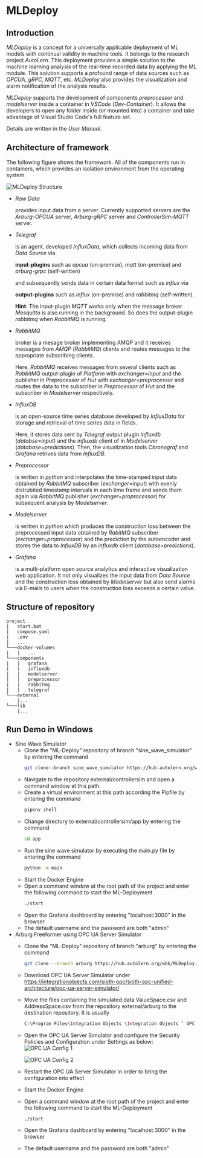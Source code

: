 # MLDeploy
## Introduction
*MLDeploy* is a concept for a universally applicable deployment of ML models with continual validity in machine tools. It belongs to the research project *AutoLern*. This deployment provides a simple solution to the machine learning analysis of the real-time recorded data by applying the ML module. This solution supports a profound range of data sources such as *OPCUA*, *gRPC*, *MQTT*, etc. *MLDeploy* also provides the visualization and alarm notification of the analysis results.

*MLDeploy* supports the development of components *preprocessor* and *modelserver* inside a container in *VSCode* (*Dev-Container*). It allows the developers to open any folder inside (or mounted into) a container and take advantage of Visual Studio Code's full feature set.

Details are written in the *User Manual*.

## Architecture of framework
The following figure shows the framework. All of the components run in containers, which provides an isolation environment from the operating system.

![](abstract_concept.png "MLDeploy Structure")

- *Raw Data*

    provides input data from a server. Currently supported servers are the *Arburg-OPCUA* server, *Arburg-gRPC* server and *ControllerSim-MQTT* server.

- *Telegraf*

    is an agent, developed *InfluxData*, which collects incoming data from *Data Source* via
    
    **input-plugins** such as *opcua* (on-premise), *mqtt* (on-premise) and *arburg-grpc* (self-written)
    
    and subsequently sends data in certain data format such as *influx* via 
    
    **output-plugins** such as *influx* (on-premise) and *rabbitmq* (self-written).

    **Hint**: The input-plugin *MQTT* works only when the message broker *Mosquitto* is also running in the background. So does the output-plugin *rabbitmq* when *RabbitMQ* is running.

- *RabbitMQ* 

    broker is a mesage broker implementing AMQP and it receives messages from *AMQP* (*RabbitMQ*) clients and routes messages to the appropriate subscribing clients. 
    
    Here, *RabbitMQ* receives messages from several clients such as *RabbitMQ* output-plugin of *Platform* with *exchanger=input* and the publisher in *Preprocessor* of *Hut* with *exchanger=preprocessor* and routes the data to the subscriber in *Preprocessor* of *Hut* and the subscriber in *Modelserver* respectively.

- *InfluxDB*

    is an open-source time series database developed by *InfluxData* for storage and retrieval of time series data in fields. 
    
    Here, it stores data sent by *Telegraf* output plugin *influxdb* (*databse=input*) and the *influxdb* client of in *Modelserver* (*database=predictions*). Then, the visualization tools *Chronograf* and *Grafana* retrives data from *InfluxDB*.

- *Preprocessor*

    is written in *python* and interpolates the time-stamped input data obtained by *RabbitMQ* subscriber (*exchanger=input*) with evenly distrubited timestamp intervals in each time frame and sends them again via *RabbitMQ* publisher (*exchanger=proprocessor*) for subsequent analysis by *Modelserver*.

- *Modelserver*

    is written in *python* which produces the construction loss between the preprocessed input data obtained by *RabitMQ* subscriber (*exchanger=proprocessor*) and the prediction by the autoencoder and stores the data to *InfluxDB* by an *influxdb* client (*database=predictions*).

- *Grafana*

    is a multi-platform open source analytics and interactive visualization web application. It not only visualizes the input data from *Data Source* and the construction loss obtained by *Modelserver* but also send alarms via E-mails to users when the construction loss exceeds a certain value.


## Structure of repository
```
project
|   start.bat
|   compose.yaml
|   .env
|   ...
└───docker-volumes
|   |   ...
└───components
|   |   grafana
|   |   influxdb
|   |   modelserver
|   |   preprocessor
|   |   rabbitmq
|   |   telegraf
└───external
    |...
└───lib
    |...
```
## Run Demo in Windows
- Sine Wave Simulator
    - Clone the "ML-Deploy" repository of branch "sine_wave_simulator" by entering the command
        ```bash
        git clone--branch sine_wave_simulator https://hub.autolern.org/wbk/MLDeploy.git
        ```
    - Navigate to the repository external/controllersim and open a command window at this path.
    - Create a virtual environment at this path according the Pipfile by entering the command
        ```bash
        pipenv shell
        ```
    - Change directory to external/controllersim/app by entering the command
        ```bash
        cd app
        ```
    - Run the sine wave simulator by executing the main.py file by entering the command
        ```bash
        python -m main
        ```
    - Start the Docker Engine
    - Open a command window at the root path of the project and enter the following command to start the ML-Deployment
        ```bash
        ./start
        ```
    - Open the Grafana dashboard by entering "localhost:3000" in the browser
    - The default username and the password are both "admin"
- Arburg Freeformer using OPC UA Server Simulator
    - Clone the "ML-Deploy" repository of branch "arburg" by entering the command
        ```bash
        git clone --branch arburg https://hub.autolern.org/wbk/MLDeploy.git
        ```
    - Download OPC UA Server Simulator under https://integrationobjects.com/sioth-opc/sioth-opc-unified-architecture/opc-ua-server-simulator/
    - Move the files containing the simulated data ValueSpace.csv and AddressSpace.csv from the repository external/arburg to the destination repository. It is usually
        ```bash
        C:\Program Files\Integration Objects \Integration Objects ’ OPC UA Server Simulator\DATA
        ```
    - Open the OPC UA Server Simulator and configure the Security Policies and Configuration under Settings as below:
        ![](opcua_config.png "OPC UA Config 1")

        ![](opcua_config_2.png "OPC UA Config 2")
    - Restart the OPC UA Server Simulator in order to bring the configuration into effect
    - Start the Docker Engine
    - Open a command window at the root path of the project and enter the following command to start the ML-Deployment
        ```bash
        ./start
        ```
    - Open the Grafana dashboard by entering "localhost:3000" in the browser
    - The default username and the password are both "admin"